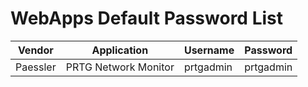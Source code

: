 # WebApps Default Password List

|Vendor     |Application               |Username     |Password     |
|-----------|--------------------------|-------------|-------------|
|Paessler   |PRTG Network Monitor      |prtgadmin    |prtgadmin    |
